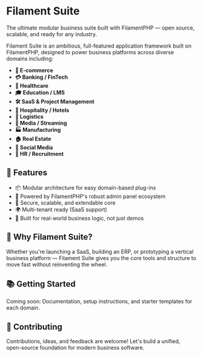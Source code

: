 # Filament Suite

The ultimate modular business suite built with FilamentPHP — open source, scalable, and ready for any industry.

Filament Suite is an ambitious, full-featured application framework built on FilamentPHP, designed to power business platforms across diverse domains including:

* **🛒 E-commerce**
* **💳 Banking / FinTech**
* **🏥 Healthcare**
* **🎓 Education / LMS**
* **🛠 SaaS & Project Management**
* **🏨 Hospitality / Hotels**
* **🚚 Logistics**
* **🎥 Media / Streaming**
* **🏭 Manufacturing**
* **🏠 Real Estate**
* **👥 Social Media**
* **👔 HR / Recruitment**

## 🔧 Features

* 📦 Modular architecture for easy domain-based plug-ins
* 🧠 Powered by FilamentPHP's robust admin panel ecosystem
* 🔐 Secure, scalable, and extendable core
* 🌍 Multi-tenant ready (SaaS support)
* 🎯 Built for real-world business logic, not just demos

## 🚀 Why Filament Suite?

Whether you're launching a SaaS, building an ERP, or prototyping a vertical business platform — Filament Suite gives you the core tools and structure to move fast without reinventing the wheel.

## 📚 Getting Started

Coming soon: Documentation, setup instructions, and starter templates for each domain.

## 🤝 Contributing

Contributions, ideas, and feedback are welcome! Let's build a unified, open-source foundation for modern business software.
